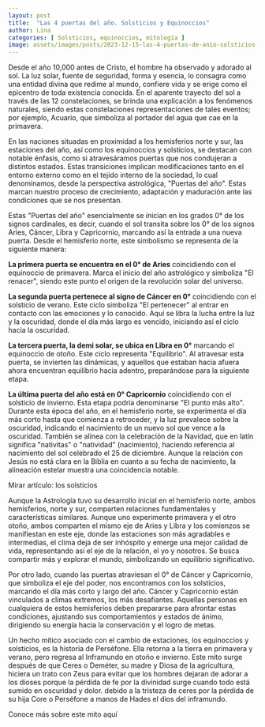 ```yaml
---
layout: post
title:  "Las 4 puertas del año. Solsticios y Equinoccios"
author: Lina
categories: [ Solsticios, equinoccios, mitología ]
image: assets/images/posts/2023-12-15-las-4-puertas-de-anio-solsticios-y-equinoccios.jpg
---
```


Desde el año 10,000 antes de Cristo, el hombre ha observado y adorado al sol. La luz solar, fuente de seguridad, forma y esencia, lo consagra como una entidad divina que redime al mundo, confiere vida y se erige como el epicentro de toda existencia conocida. En el aparente trayecto del sol a través de las 12 constelaciones, se brinda una explicación a los fenómenos naturales, siendo estas constelaciones representaciones de tales eventos; por ejemplo, Acuario, que simboliza al portador del agua que cae en la primavera.

En las naciones situadas en proximidad a los hemisferios norte y sur, las estaciones del año, así como los equinoccios y solsticios, se destacan con notable énfasis, como si atravesáramos puertas que nos condujeran a distintos estados. Estas transiciones implican modificaciones tanto en el entorno externo como en el tejido interno de la sociedad, lo cual denominamos, desde la perspectiva astrológica, "Puertas del año". Estas marcan nuestro proceso de crecimiento, adaptación y maduración ante las condiciones que se nos presentan.

Estas "Puertas del año" esencialmente se inician en los grados 0° de los signos cardinales, es decir, cuando el sol transita sobre los 0° de los signos Aries, Cáncer, Libra y Capricornio, marcando así la entrada a una nueva puerta. Desde el hemisferio norte, este simbolismo se representa de la siguiente manera:

**La primera puerta se encuentra en el 0° de Aries** coincidiendo con el equinoccio de primavera. Marca el inicio del año astrológico y simboliza "El renacer", siendo este punto el origen de la revolución solar del universo.

**La segunda puerta pertenece al signo de Cáncer en 0°** coincidiendo con el solsticio de verano. Este ciclo simboliza "El pertenecer" al entrar en contacto con las emociones y lo conocido. Aquí se libra la lucha entre la luz y la oscuridad, donde el día más largo es vencido, iniciando así el ciclo hacia la oscuridad.

**La tercera puerta, la demi solar, se ubica en Libra en 0°** marcando el equinoccio de otoño. Este ciclo representa "Equilibrio". Al atravesar esta puerta, se invierten las dinámicas, y aquellos que estaban hacia afuera ahora encuentran equilibrio hacia adentro, preparándose para la siguiente etapa.

**La última puerta del año está en 0° Capricornio** coincidiendo con el solsticio de invierno. Esta etapa podría denominarse "El punto más alto". Durante esta época del año, en el hemisferio norte, se experimenta el día más corto hasta que comienza a retroceder, y la luz prevalece sobre la oscuridad, indicando el nacimiento de un nuevo sol que vence a la oscuridad. También se alinea con la celebración de la Navidad, que en latín significa "nativitas" o "natividad" (nacimiento), haciendo referencia al nacimiento del sol celebrado el 25 de diciembre. Aunque la relación con Jesús no está clara en la Biblia en cuanto a su fecha de nacimiento, la alineación estelar muestra una coincidencia notable.

Mirar artículo: los solsticios

Aunque la Astrología tuvo su desarrollo inicial en el hemisferio norte, ambos hemisferios, norte y sur, comparten relaciones fundamentales y características similares. Aunque uno experimente primavera y el otro otoño, ambos comparten el mismo eje de Aries y Libra y los comienzos se manifiestan en este eje, donde las estaciones son más agradables e intermedias, el clima deja de ser inhóspito y emerge una mejor calidad de vida, representando así el eje de la relación, el yo y nosotros. Se busca compartir más y explorar el mundo, simbolizando un equilibrio significativo.

Por otro lado, cuando las puertas atraviesan el 0° de Cáncer y Capricornio, que simboliza el eje del poder, nos encontramos con los solsticios, marcando el día más corto y largo del año. Cáncer y Capricornio están vinculados a climas extremos, los más desafiantes. Aquellas personas en cualquiera de estos hemisferios deben prepararse para afrontar estas condiciones, ajustando sus comportamientos y estados de ánimo, dirigiendo su energía hacia la conservación y el logro de metas.

Un hecho mítico asociado con el cambio de estaciones, los equinoccios y solsticios, es la historia de Perséfone. Ella retorna a la tierra en primavera y verano, pero regresa al Inframundo en otoño e invierno. Este mito surge después de que Ceres o Deméter, su madre y Diosa de la agricultura, hiciera un trato con Zeus para evitar que los hombres dejaran de adorar a los dioses porque la pérdida de fe por la divinidad surge cuando todo está sumido en oscuridad y dolor. debido a la tristeza de ceres por la pérdida de su hija Core o Perséfone a manos de Hades el dios del inframundo. 

Conoce más sobre este mito aquí
